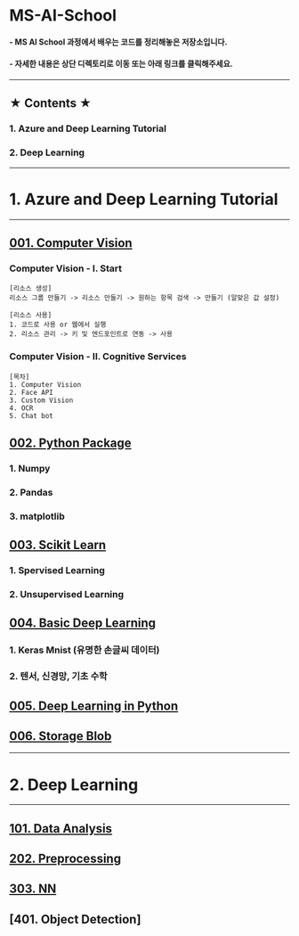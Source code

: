 <h1>MS-AI-School</h1>

#### - MS AI School 과정에서 배우는 코드를 정리해놓은 저장소입니다.<br>
#### - 자세한 내용은 상단 디렉토리로 이동 또는 아래 링크를 클릭해주세요.

<hr>

## ★ Contents ★
### 1. Azure and Deep Learning Tutorial
### 2. Deep Learning
-----
# 1. Azure and Deep Learning Tutorial

<hr>

## [001. Computer Vision](https://github.com/NamHoKi/MS-AI-School/edit/main/001_ComputerVision) <br>

  ### Computer Vision - I. Start
    [리소스 생성]
    리소스 그룹 만들기 -> 리소스 만들기 -> 원하는 항목 검색 -> 만들기 (알맞은 값 설정)
    
    [리소스 사용]
    1. 코드로 사용 or 웹에서 실행
    2. 리소스 관리 -> 키 및 엔드포인트로 연동 -> 사용

  ### Computer Vision - II. Cognitive Services
  
    [목차]
    1. Computer Vision
    2. Face API
    3. Custom Vision
    4. OCR
    5. Chat bot



## [002. Python Package](https://github.com/NamHoKi/MS-AI-School/edit/main/002_PythonPackage)



  ### 1. Numpy
  
  ### 2. Pandas
  
  ### 3. matplotlib
  


## [003. Scikit Learn](https://github.com/NamHoKi/MS-AI-School/tree/main/003_Scikit_Learn)



  ### 1. Spervised Learning
  ### 2. Unsupervised Learning
  


## [004. Basic Deep Learning](https://github.com/NamHoKi/MS-AI-School/tree/main/004_Basic_Deep_Learning)

  ### 1. Keras Mnist (유명한 손글씨 데이터)
  ### 2. 텐서, 신경망, 기초 수학
  


## [005. Deep Learning in Python](https://github.com/NamHoKi/MS-AI-School/tree/main/005_Deep_Learning_in_Python)



## [006. Storage Blob](https://github.com/NamHoKi/MS-AI-School/tree/main/006_Storage_Blob)

<hr>

# 2. Deep Learning

<hr>

## [101. Data Analysis](https://github.com/NamHoKi/MS-AI-School/tree/main/101_Data_Analysis)


## [202. Preprocessing](https://github.com/NamHoKi/MS-AI-School/tree/main/202_Preprocessiong)


## [303. NN](https://github.com/NamHoKi/MS-AI-School/tree/main/303_NN)


## [401. Object Detection]


